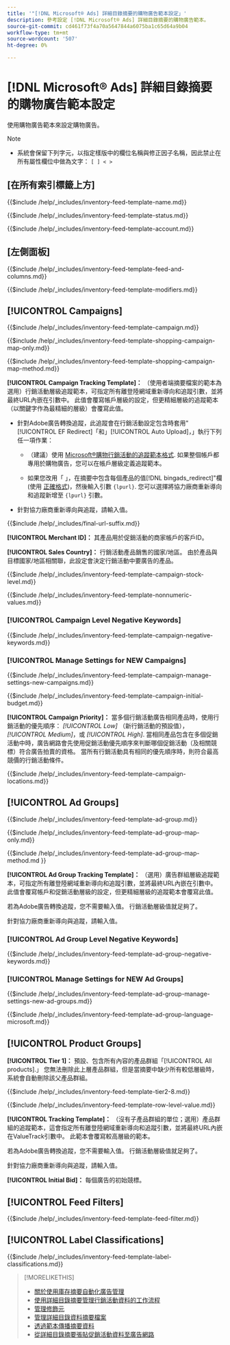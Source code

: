 ```yaml
---
title: '"[!DNL Microsoft® Ads] 詳細目錄摘要的購物廣告範本設定」'
description: 參考設定 [!DNL Microsoft® Ads] 詳細目錄摘要的購物廣告範本。
source-git-commit: cd461f73f4a70a5647844a6075ba1c65d64a9b04
workflow-type: tm+mt
source-wordcount: '507'
ht-degree: 0%

---
```


# [!DNL Microsoft® Ads] 詳細目錄摘要的購物廣告範本設定

使用購物廣告範本來設定購物廣告。

>[!NOTE]
>
>* 系統會保留下列字元，以指定樣版中的欄位名稱與修正因子名稱，因此禁止在所有屬性欄位中做為文字：  `[ ] < > `



## \[在所有索引標籤上方\]

<!-- **Template Name:** -->

{{$include /help/_includes/inventory-feed-template-name.md}}

<!-- **Status:** -->

{{$include /help/_includes/inventory-feed-template-status.md}}

<!-- **Account:** -->

{{$include /help/_includes/inventory-feed-template-account.md}}

## \[左側面板\]

<!-- **[!UICONTROL Feed &amp; Columns]:** -->

{{$include /help/_includes/inventory-feed-template-feed-and-columns.md}}

<!-- **[!UICONTROL Modifiers]:** -->

{{$include /help/_includes/inventory-feed-template-modifiers.md}}

## [!UICONTROL Campaigns]

<!-- **[!UICONTROL Campaign]:** -->

{{$include /help/_includes/inventory-feed-template-campaign.md}}

<!-- **[!UICONTROL Campaign Map Only]:** -->

{{$include /help/_includes/inventory-feed-template-shopping-campaign-map-only.md}}

<!-- **[!UICONTROL Campaign Map Method]:** -->

{{$include /help/_includes/inventory-feed-template-shopping-campaign-map-method.md}}

**[!UICONTROL Campaign Tracking Template]：** （使用者端摘要檔案的範本為選用）行銷活動層級追蹤範本，可指定所有離登陸網域重新導向和追蹤引數，並將最終URL內嵌在引數中。 此值會覆寫帳戶層級的設定，但更精細層級的追蹤範本（以關鍵字作為最精細的層級）會覆寫此值。

* 針對Adobe廣告轉換追蹤，此追蹤會在行銷活動設定包含時套用&quot;[!UICONTROL EF Redirect]「和」[!UICONTROL Auto Upload]，」執行下列任一項作業：

   * （建議）使用 [Microsoft®購物行銷活動的追蹤範本格式](/help/search-social-commerce/tracking/formats-click-tracking-microsoft.md). 如果整個帳戶都專用於購物廣告，您可以在帳戶層級定義追蹤範本。

   * 如果您改用「 」，在摘要中包含每個產品的值[!DNL bingads_redirect]&quot;欄(使用 [正確格式](/help/search-social-commerce/tracking/formats-click-tracking-microsoft.md))，然後輸入引數 `{lpurl}`. 您可以選擇將協力廠商重新導向和追蹤新增至 `{lpurl}` 引數。

* 針對協力廠商重新導向與追蹤，請輸入值。

<!-- **[!UICONTROL Campaign Final URL Suffix]:** -->

{{$include /help/_includes/final-url-suffix.md}}

**[!UICONTROL Merchant ID]：** 其產品用於促銷活動的商家帳戶的客戶ID。

**[!UICONTROL Sales Country]：** 行銷活動產品銷售的國家/地區。 由於產品與目標國家/地區相關聯，此設定會決定行銷活動中要廣告的產品。

<!-- **[!UICONTROL Stock Level]:** -->

{{$include /help/_includes/inventory-feed-template-campaign-stock-level.md}}

<!-- **[!UICONTROL This column has non-numeric values]:** -->

{{$include /help/_includes/inventory-feed-template-nonnumeric-values.md}}

### [!UICONTROL Campaign Level Negative Keywords]

{{$include /help/_includes/inventory-feed-template-campaign-negative-keywords.md}}

### [!UICONTROL Manage Settings for NEW Campaigns]

<!-- Flag/check box **[!UICONTROL Manage Settings for NEW Campaigns]:** -->

{{$include /help/_includes/inventory-feed-template-campaign-manage-settings-new-campaigns.md}}

<!-- **[!UICONTROL Initial Budget]:** -->

{{$include /help/_includes/inventory-feed-template-campaign-initial-budget.md}}

**[!UICONTROL Campaign Priority]：** 當多個行銷活動廣告相同產品時，使用行銷活動的優先順序： *[!UICONTROL Low]* （新行銷活動的預設值）， *[!UICONTROL Medium]*，或 *[!UICONTROL High]*. 當相同產品包含在多個促銷活動中時，廣告網路會先使用促銷活動優先順序來判斷哪個促銷活動（及相關競標）符合廣告拍賣的資格。 當所有行銷活動具有相同的優先順序時，則符合最高競價的行銷活動條件。

<!-- **[!UICONTROL Locations]:** -->

{{$include /help/_includes/inventory-feed-template-campaign-locations.md}}

## [!UICONTROL Ad Groups]

<!-- **[!UICONTROL Ad Group]:** -->

{{$include /help/_includes/inventory-feed-template-ad-group.md}}

<!-- **[!UICONTROL Map Only]:** -->

{{$include /help/_includes/inventory-feed-template-ad-group-map-only.md}}

<!-- **[!UICONTROL Map Method]:** -->

{{$include /help/_includes/inventory-feed-template-ad-group-map-method.md }}

**[!UICONTROL Ad Group Tracking Template]：** （選用）廣告群組層級追蹤範本，可指定所有離登陸網域重新導向和追蹤引數，並將最終URL內嵌在引數中。 此值會覆寫帳戶和促銷活動層級的設定，但更精細層級的追蹤範本會覆寫此值。

若為Adobe廣告轉換追蹤，您不需要輸入值。 行銷活動層級值就足夠了。

針對協力廠商重新導向與追蹤，請輸入值。

### [!UICONTROL Ad Group Level Negative Keywords]

{{$include /help/_includes/inventory-feed-template-ad-group-negative-keywords.md}}

### [!UICONTROL Manage Settings for NEW Ad Groups]

<!-- Flag/check box **[!UICONTROL Manage Settings for NEW Ad Groups]:** -->

{{$include /help/_includes/inventory-feed-template-ad-group-manage-settings-new-ad-groups.md}}

<!-- **[!UICONTROL Languages]:** -->

{{$include /help/_includes/inventory-feed-template-ad-group-language-microsoft.md}}

## [!UICONTROL Product Groups]

**[!UICONTROL Tier 1]：** 預設、包含所有內容的產品群組「[!UICONTROL All products].」 您無法刪除此上層產品群組，但是當摘要中缺少所有較低層級時，系統會自動刪除該父產品群組。

<!-- **[!UICONTROL Tier 2 - Tier 8]:** -->

{{$include /help/_includes/inventory-feed-template-tier2-8.md}}

<!-- **[!UICONTROL Row Level Value]:** -->

{{$include /help/_includes/inventory-feed-template-row-level-value.md}}

**[!UICONTROL Tracking Template]：** （沒有子產品群組的單位；選用）產品群組的追蹤範本，這會指定所有離登陸網域重新導向和追蹤引數，並將最終URL內嵌在ValueTrack引數中。 此範本會覆寫較高層級的範本。

若為Adobe廣告轉換追蹤，您不需要輸入值。 行銷活動層級值就足夠了。

針對協力廠商重新導向與追蹤，請輸入值。

**[!UICONTROL Initial Bid]：** 每個廣告的初始競標。

## [!UICONTROL Feed Filters]

<!-- **\[Feed Filter\]:** -->

{{$include /help/_includes/inventory-feed-template-feed-filter.md}}

## [!UICONTROL Label Classifications]

<!-- **\[Component\] [!UICONTROL Label Classifications] &gt; `[Label Classification and Value`]:** -->

{{$include /help/_includes/inventory-feed-template-label-classifications.md}}

>[!MORELIKETHIS]
>
>* [關於使用庫存摘要自動化廣告管理](../inventory-feeds-about.md)
>* [使用詳細目錄摘要管理行銷活動資料的工作流程](../inventory-feeds-workflow.md)
>* [管理修飾元](../modifiers-manage.md)
>* [管理詳細目錄資料摘要檔案](/help/search-social-commerce/campaign-management/inventory-feeds/feed-files-manage.md)
>* [透過範本傳播摘要資料](../feed-data-propagate.md)
>* [從詳細目錄摘要張貼促銷活動資料至廣告網路](../propagated-data-post.md)


